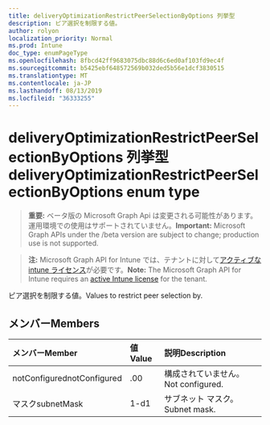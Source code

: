 ```yaml
---
title: deliveryOptimizationRestrictPeerSelectionByOptions 列挙型
description: ピア選択を制限する値。
author: rolyon
localization_priority: Normal
ms.prod: Intune
doc_type: enumPageType
ms.openlocfilehash: 8fbcd42ff9683075dbc88d6c6ed0af103fd9ec4f
ms.sourcegitcommit: b5425ebf648572569b032ded5b56e1dcf3830515
ms.translationtype: MT
ms.contentlocale: ja-JP
ms.lasthandoff: 08/13/2019
ms.locfileid: "36333255"
---
```

# <a name="deliveryoptimizationrestrictpeerselectionbyoptions-enum-type"></a><span data-ttu-id="0673a-103">deliveryOptimizationRestrictPeerSelectionByOptions 列挙型</span><span class="sxs-lookup"><span data-stu-id="0673a-103">deliveryOptimizationRestrictPeerSelectionByOptions enum type</span></span>

> <span data-ttu-id="0673a-104">**重要:** ベータ版の Microsoft Graph Api は変更される可能性があります。運用環境での使用はサポートされていません。</span><span class="sxs-lookup"><span data-stu-id="0673a-104">**Important:** Microsoft Graph APIs under the /beta version are subject to change; production use is not supported.</span></span>

> <span data-ttu-id="0673a-105">**注:** Microsoft Graph API for Intune では、テナントに対して[アクティブな intune ライセンス](https://go.microsoft.com/fwlink/?linkid=839381)が必要です。</span><span class="sxs-lookup"><span data-stu-id="0673a-105">**Note:** The Microsoft Graph API for Intune requires an [active Intune license](https://go.microsoft.com/fwlink/?linkid=839381) for the tenant.</span></span>

<span data-ttu-id="0673a-106">ピア選択を制限する値。</span><span class="sxs-lookup"><span data-stu-id="0673a-106">Values to restrict peer selection by.</span></span>

## <a name="members"></a><span data-ttu-id="0673a-107">メンバー</span><span class="sxs-lookup"><span data-stu-id="0673a-107">Members</span></span>
|<span data-ttu-id="0673a-108">メンバー</span><span class="sxs-lookup"><span data-stu-id="0673a-108">Member</span></span>|<span data-ttu-id="0673a-109">値</span><span class="sxs-lookup"><span data-stu-id="0673a-109">Value</span></span>|<span data-ttu-id="0673a-110">説明</span><span class="sxs-lookup"><span data-stu-id="0673a-110">Description</span></span>|
|:---|:---|:---|
|<span data-ttu-id="0673a-111">notConfigured</span><span class="sxs-lookup"><span data-stu-id="0673a-111">notConfigured</span></span>|<span data-ttu-id="0673a-112">.0</span><span class="sxs-lookup"><span data-stu-id="0673a-112">0</span></span>|<span data-ttu-id="0673a-113">構成されていません。</span><span class="sxs-lookup"><span data-stu-id="0673a-113">Not configured.</span></span>|
|<span data-ttu-id="0673a-114">マスク</span><span class="sxs-lookup"><span data-stu-id="0673a-114">subnetMask</span></span>|<span data-ttu-id="0673a-115">1-d</span><span class="sxs-lookup"><span data-stu-id="0673a-115">1</span></span>|<span data-ttu-id="0673a-116">サブネット マスク。</span><span class="sxs-lookup"><span data-stu-id="0673a-116">Subnet mask.</span></span>|



